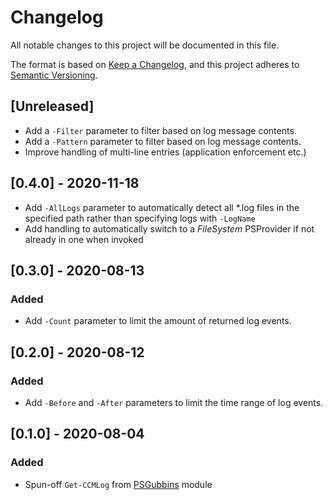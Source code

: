 # Changelog

All notable changes to this project will be documented in this file.

The format is based on [Keep a Changelog](https://keepachangelog.com/en/1.0.0/),
and this project adheres to [Semantic Versioning](https://semver.org/spec/v2.0.0.html).

## [Unreleased]

- Add a ``-Filter`` parameter to filter based on log message contents.
- Add a ``-Pattern`` parameter to filter based on log message contents.
- Improve handling of multi-line entries (application enforcement etc.)

## [0.4.0] - 2020-11-18

- Add ``-AllLogs`` parameter to automatically detect all *.log files in the specified path rather than specifying logs with ``-LogName``
- Add handling to automatically switch to a _FileSystem_ PSProvider if not already in one when invoked

## [0.3.0] - 2020-08-13

### Added

- Add ``-Count`` parameter to limit the amount of returned log events.

## [0.2.0] - 2020-08-12

### Added

- Add ``-Before`` and ``-After`` parameters to limit the time range of log events.

## [0.1.0] - 2020-08-04

### Added

- Spun-off ``Get-CCMLog`` from [PSGubbins](https://github.com/phlcrny/PSGubbins) module
